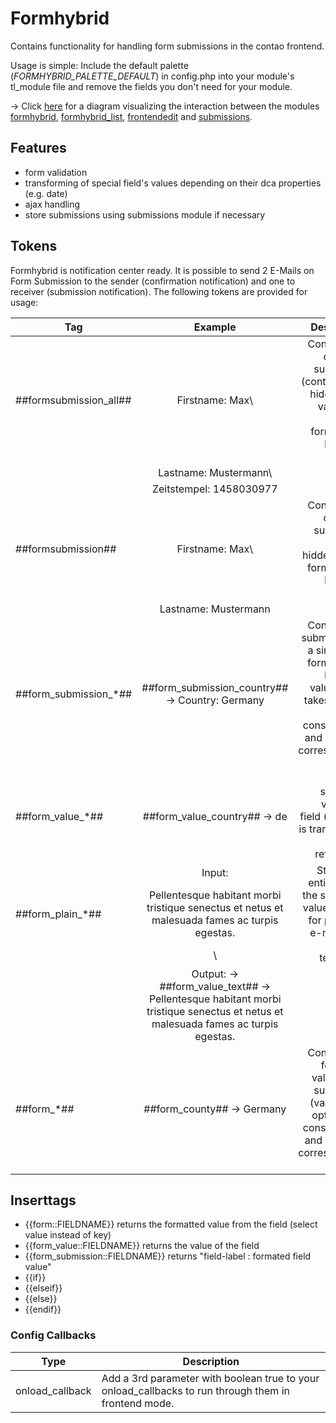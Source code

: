 # Formhybrid

Contains functionality for handling form submissions in the contao frontend.

Usage is simple: Include the default palette (_FORMHYBRID_PALETTE_DEFAULT_) in config.php into your module's tl_module file and remove the fields you don't need for your module.

-> Click [here](docs/formhybrid.png) for a diagram visualizing the interaction between the modules [formhybrid](https://github.com/heimrichhannot/contao-formhybrid), [formhybrid_list](https://github.com/heimrichhannot/contao-formhybrid_list), [frontendedit](https://github.com/heimrichhannot/contao-frontendedit) and [submissions](https://github.com/heimrichhannot/contao-submissions).

## Features

- form validation
- transforming of special field's values depending on their dca properties (e.g. date)
- ajax handling
- store submissions using submissions module if necessary

## Tokens

Formhybrid is notification center ready. It is possible to send 2 E-Mails on Form Submission to the sender (confirmation notification) and one to receiver (submission notification).
The following tokens are provided for usage:

| Tag   |      Example      |  Description |
|----------|:-------------:|------:|
| ##formsubmission_all## 	|  Firstname: Max\ | Contains the complete submission (contains also hidden form values like tstamp) formated as label and value.  |
|       									|  Lastname: Mustermann\ | |
|       									|  Zeitstempel: 1458030977 | |
| ##formsubmission## |  Firstname: Max\ | Contains the complete submission (without hidden fields) formatted as label and value.  |
|                    |  Lastname: Mustermann | |
| ##form_submission_*## | ##form_submission_country## -> Country: Germany | Contains the submission of a single field formatted as label and value (value takes options into consideration and return its corresponding value). |
| ##form_value_*## | ##form_value_country## -> de  | Contains submitted value of a field (no value is transformed by its  reference). |
| ##form_plain_*## | Input: <p>Pellentesque habitant morbi tristique senectus et netus et malesuada fames ac turpis egestas.</p> \ | Strips html entities from the submitted value (helpful for plain text e-mails and tinymce textareas) |
|       					 | Output: -> ##form_value_text## -> Pellentesque habitant morbi tristique senectus et netus et malesuada fames ac turpis egestas. | |
| ##form_*## | ##form_county## -> Germany | Contains the formatted value of the submission  (value takes options into consideration and return its corresponding value). |


## Inserttags

- {{form::FIELDNAME}} returns the formatted value from the field (select value instead of key)
- {{form_value::FIELDNAME}} returns the value of the field
- {{form_submission::FIELDNAME}} returns "field-label : formated field value"
- {{if}}
- {{elseif}}
- {{else}}
- {{endif}}


### Config Callbacks

Type | Description
---- | -----------
onload_callback | Add a 3rd parameter with boolean true to your onload_callbacks to run through them in frontend mode.  

